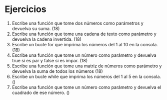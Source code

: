 # Ejercicios 

1. Escribe una función que tome dos números como parámetros y devuelva su suma. (18)
2. Escribe una función que tome una cadena de texto como parámetro y devuelva la cadena invertida. (18)
3. Escribe un bucle for que imprima los números del 1 al 10 en la consola. (18)
4. Escribe una función que tome un número como parámetro y devuelva true si es par y false si es impar. (18)
5. Escribe una función que tome una matriz de números como parámetro y devuelva la suma de todos los números (18)
6. Escribe un bucle while que imprima los números del 1 al 5 en la consola. ()
7. Escribe una función que tome un número como parámetro y devuelva el cuadrado de ese número. ()